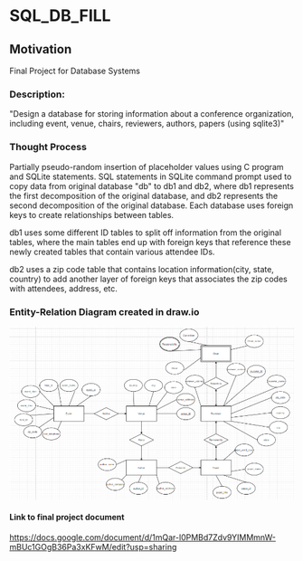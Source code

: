# SQL_DB_FILL
## Motivation
Final Project for Database Systems
### Description: 
"Design a database for storing information about a conference organization, including event, venue, chairs, reviewers, authors, papers (using sqlite3)"

### Thought Process
Partially pseudo-random insertion of placeholder values using C program and SQLite statements. SQL statements in SQLite command prompt used to copy data from original database "db" to db1 and db2, where db1 represents the first decomposition of the original database, and db2 represents the second decomposition of the original database. Each database uses foreign keys to create relationships between tables. 

db1 uses some different ID tables to split off information from the original tables, where the main tables end up with foreign keys that reference these newly created tables that contain various attendee IDs.

db2 uses a zip code table that contains location information(city, state, country) to add another layer of foreign keys that associates the zip codes with attendees, address, etc.

### Entity-Relation Diagram created in draw.io
![ER Diagram created in draw.io](updated_ERD.png)


#### Link to final project document
https://docs.google.com/document/d/1mQar-l0PMBd7Zdv9YIMMmnW-mBUc1GOgB36Pa3xKFwM/edit?usp=sharing
